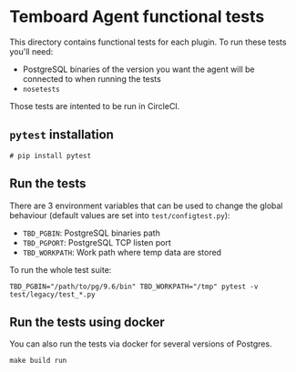 # Temboard Agent functional tests

This directory contains functional tests for each plugin. To run these tests you'll need:
  * PostgreSQL binaries of the version you want the agent will be connected to when running the tests
  * `nosetests`

Those tests are intented to be run in CircleCI.

## `pytest` installation

``` console
# pip install pytest
```

## Run the tests

There are 3 environment variables that can be used to change the global behaviour (default values are set into `test/configtest.py`):
  * `TBD_PGBIN`: PostgreSQL binaries path
  * `TBD_PGPORT`: PostgreSQL TCP listen port
  * `TBD_WORKPATH`: Work path where temp data are stored

To run the whole test suite:
``` console
TBD_PGBIN="/path/to/pg/9.6/bin" TBD_WORKPATH="/tmp" pytest -v test/legacy/test_*.py
```

## Run the tests using docker

You can also run the tests via docker for several versions of Postgres.

```
make build run
```
